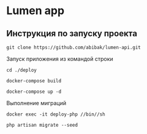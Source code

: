 # Lumen app

## Инструкция по запуску проекта

```
git clone https://github.com/abibak/lumen-api.git
```

Запуск приложения из командой строки
```
cd ./deploy

docker-compose build

docker-compose up -d
```

Выполнение миграций
```
docker exec -it deploy-php //bin//sh

php artisan migrate --seed
```


